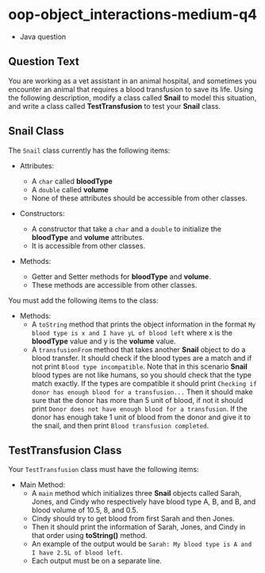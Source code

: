 # oop-object_interactions-medium-q4

- Java question

## Question Text

You are working as a vet assistant in an animal hospital, and sometimes you encounter an animal that requires a blood 
transfusion to save its life. Using the following description, modify a class called **Snail** to model this situation, 
and write a class called **TestTransfusion** to test your **Snail** class.

## Snail Class

The `Snail` class currently has the following items:

- Attributes:
    - A `char` called **bloodType**
    - A `double` called **volume**
    - None of these attributes should be accessible from other classes.

- Constructors:
    - A constructor that take a `char` and a `double` to initialize the **bloodType** and **volume** attributes.
    - It is accessible from other classes.

- Methods:
    - Getter and Setter methods for **bloodType** and **volume**.
    - These methods are accessible from other classes.

You must add the following items to the class:

- Methods:
    - A `toString` method that prints the object information in the format
      `My blood type is x and I have yL of blood left` where x is the **bloodType** value and y is the **volume** value.
    - A `transfusionFrom` method that takes another **Snail** object to do a blood transfer. It should check if the blood
      types are a match and if not print `Blood type incompatible`. Note that in this scenario **Snail** blood types 
      are not like humans, so you should check that the type match exactly. If the types are compatible it should print 
      `Checking if donor has enough blood for a transfusion...` Then it should make sure that the donor has more than 
      5 unit of blood, if not it should print `Donor does not have enough blood for a transfusion`. If the donor has 
      enough take 1 unit of blood from the donor and give it to the snail, and then print `Blood transfusion completed`.

## TestTransfusion Class

Your `TestTransfusion` class must have the following items:

- Main Method:
    - A `main` method which initializes three **Snail** objects called Sarah, Jones, and Cindy who respectively have
      blood type A, B, and B, and blood volume of 10.5, 8, and 0.5.
    - Cindy should try to get blood from first Sarah and then Jones.
    - Then it should print the information of Sarah, Jones, and Cindy in that order using **toString()** method.
    - An example of the output would be `Sarah: My blood type is A and I have 2.5L of blood left`.
    - Each output must be on a separate line.